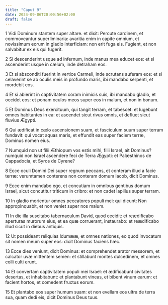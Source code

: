 ```yaml
---
title: "Caput 9"
date: 2024-09-06T20:00:56+02:00
draft: false
---
```



1 Vidi Dominum stantem super altare. et dixit: Percute cardinem, et commoveantur superliminaria: avaritia enim in capite omnium, et novissimum eorum in gladio interficiam: non erit fuga eis. Fugient, et non salvabitur ex eis qui fugerit.

2 Si descenderint usque ad infernum, inde manus mea educet eos: et si ascenderint usque in cælum, inde detraham eos.

3 Et si absconditi fuerint in vertice Carmeli, inde scrutans auferam eos: et si celaverint se ab oculis meis in profundo maris, ibi mandabo serpenti, et mordebit eos.

4 Et si abierint in captivitatem coram inimicis suis, ibi mandabo gladio, et occidet eos: et ponam oculos meos super eos in malum, et non in bonum.

5 Et Dominus Deus exercituum, qui tangit terram, et tabescet: et lugebunt omnes habitantes in ea: et ascendet sicut rivus omnis, et defluet sicut fluvius Ægypti.

6 Qui ædificat in cælo ascensionem suam, et fasciculum suum super terram fundavit: qui vocat aquas maris, et effundit eas super faciem terræ, Dominus nomen eius.

7 Numquid non ut filii Æthiopum vos estis mihi, filii Israel, ait Dominus? numquid non Israel ascendere feci de Terra Ægypti: et Palæsthinos de Cappadocia, et Syros de Cyrene?

8 Ecce oculi Domini Dei super regnum peccans, et conteram illud a facie terræ: verumtamen conterens non conteram domum Iacob, dicit Dominus.

9 Ecce enim mandabo ego, et concutiam in omnibus gentibus domum Israel, sicut concutitur triticum in cribro: et non cadet lapillus super terram.

10 In gladio morientur omnes peccatores populi mei: qui dicunt: Non appropinquabit, et non veniet super nos malum.

11 In die illa suscitabo tabernaculum David, quod cecidit: et reædificabo aperturas murorum eius, et ea quæ corruerant, instaurabo: et reædificabo illud sicut in diebus antiquis.

12 Ut possideant reliquias Idumææ, et omnes nationes, eo quod invocatum sit nomen meum super eos: dicit Dominus faciens hæc.

13 Ecce dies veniunt, dicit Dominus: et comprehendet arator messorem, et calcator uvæ mittentem semen: et stillabunt montes dulcedinem, et omnes colli culti erunt.

14 Et convertam captivitatem populi mei Israel: et ædificabunt civitates desertas, et inhabitabunt: et plantabunt vineas, et bibent vinum earum: et facient hortos, et comedent fructus eorum.

15 Et plantabo eos super humum suam: et non evellam eos ultra de terra sua, quam dedi eis, dicit Dominus Deus tuus.

